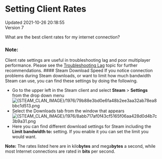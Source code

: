 # Setting Client Rates
Updated 2021-10-26 20:18:55  
Version 7  

What are the best client rates for my internet connection?  
  
  ### Note:
Client rate settings are useful in troubleshooting lag and poor multiplayer performance. Please see the [Troubleshooting Lag](https://help.steampowered.com/en/faqs/view/4AE3-4EFD-7E79-867E) topic for further recommendations.  #### Steam Download Speed
If you notice connection problems during Steam downloads, or want to limit how much bandwidth Steam can use, you can find these settings by doing the following.  
  

* Go to the upper left in the Steam client and select **Steam** > **Settings** from the drop down menu ![{STEAM_CLAN_IMAGE}/1976/79b88e3bd0e6fa48b2ee3aa32ab78ea8bbc1d513.png]({STEAM_CLAN_IMAGE}/1976/79b88e3bd0e6fa48b2ee3aa32ab78ea8bbc1d513.png)
* Select the Downloads tab from the window that appears  
![{STEAM_CLAN_IMAGE}/1976/8abb717af0f43cf5165f06aa428d0d4b7c3b9a31.png]({STEAM_CLAN_IMAGE}/1976/8abb717af0f43cf5165f06aa428d0d4b7c3b9a31.png)
* Here you can find different download settings for Steam including the **Limit bandwidth to:** setting. If you enable it you can set the limit you would want.  
  
**Note:** The rates listed here are in kilo**bytes** and mega**bytes** a second, while most Internet connections are rated in **bits** per second.